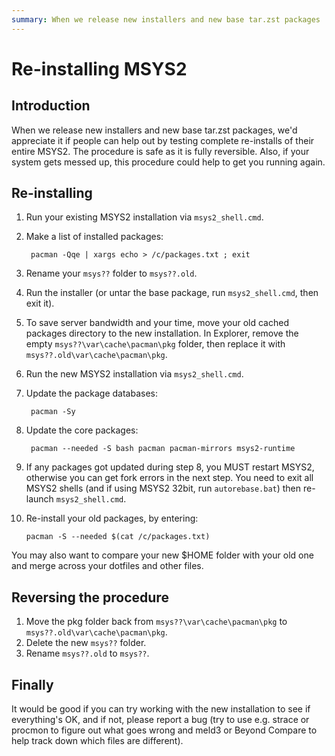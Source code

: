 ```yaml
---
summary: When we release new installers and new base tar.zst packages
---
```


# Re-installing MSYS2

Introduction
------------

When we release new installers and new base tar.zst packages, we'd appreciate it if people can help out by testing complete re-installs of their entire MSYS2. The procedure is safe as it is fully reversible. Also, if your system gets messed up, this procedure could help to get you running again.

Re-installing
-------------

1. Run your existing MSYS2 installation via `msys2_shell.cmd`.

2. Make a list of installed packages:

        pacman -Qqe | xargs echo > /c/packages.txt ; exit

3. Rename your `msys??` folder to `msys??.old`.

4. Run the installer (or untar the base package, run `msys2_shell.cmd`, then exit it).

5. To save server bandwidth and your time, move your old cached packages directory to the new installation. In Explorer, remove the empty `msys??\var\cache\pacman\pkg` folder, then replace it with `msys??.old\var\cache\pacman\pkg`.

6. Run the new MSYS2 installation via `msys2_shell.cmd`.

7. Update the package databases:

        pacman -Sy

8. Update the core packages:

        pacman --needed -S bash pacman pacman-mirrors msys2-runtime

9. If any packages got updated during step 8, you MUST restart MSYS2, otherwise you can get fork errors in the next step. You need to exit all MSYS2 shells (and if using MSYS2 32bit, run `autorebase.bat`) then re-launch `msys2_shell.cmd`.

10. Re-install your old packages, by entering:

        pacman -S --needed $(cat /c/packages.txt)

You may also want to compare your new $HOME folder with your old one and merge across your dotfiles and other files.

Reversing the procedure
-----------------------

1. Move the pkg folder back from `msys??\var\cache\pacman\pkg` to `msys??.old\var\cache\pacman\pkg`.
2. Delete the new `msys??` folder.
3. Rename `msys??.old` to `msys??`.

Finally
-------

It would be good if you can try working with the new installation to see if everything's OK, and if not, please report a bug (try to use e.g. strace or procmon to figure out what goes wrong and meld3 or Beyond Compare to help track down which files are different).
